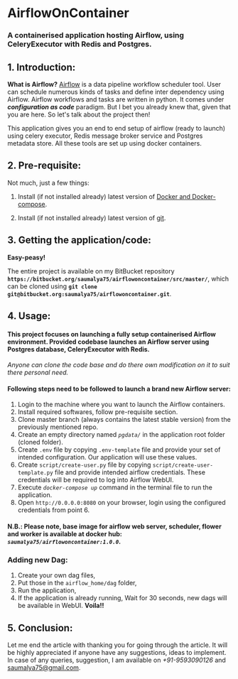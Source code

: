 
  
# AirflowOnContainer

### A containerised application hosting Airflow, using CeleryExecutor with Redis and Postgres.

## 1. Introduction:
__What is Airflow?__
[Airflow](https://airflow.apache.org/docs/stable/) is a data pipeline workflow scheduler tool. User can schedule numerous kinds of tasks and define inter dependency using Airflow. Airflow workflows and tasks are written in python. It comes under _**configuration as code**_ paradigm.  But I bet you already knew that, given that you are here. So let's talk about the project then!

This application gives you an end to end setup of airflow (ready to launch) using celery executor, Redis message broker service and Postgres metadata store. All these tools are set up using docker containers.

## 2. Pre-requisite:
Not much, just a few things:

1. Install (if not installed already) latest version of [Docker and Docker-compose](https://docs.docker.com).

2. Install (if not installed already) latest version of [git](https://git-scm.com/book/en/v2/Getting-Started-Installing-Git).

## 3. Getting the application/code:
**Easy-peasy!**

The entire project is available on my BitBucket repository  **`https://bitbucket.org/saumalya75/airflowoncontainer/src/master/`**, which can be cloned using **`git clone git@bitbucket.org:saumalya75/airflowoncontainer.git`**.

## 4. Usage:
#### This project focuses on launching a fully setup containerised Airflow environment. Provided codebase launches an Airflow server using Postgres database, CeleryExecutor with Redis.
_Anyone can clone the code base and do there own modification on it to suit there personal need._

#### Following steps need to be followed to launch a brand new Airflow server:
1. Login to the machine where you want to launch the Airflow containers.
2. Install required softwares, follow pre-requisite section.
3. Clone master branch (always contains the latest stable version) from the previously mentioned repo.
4. Create an empty directory named _`pgdata/`_ in the application root folder (cloned folder).
5. Create `.env` file by copying `.env-template` file and provide your set of intended configuration. Our application will use these values.
6. Create `script/create-user.py` file by copying `script/create-user-template.py` file and provide intended airflow credentials. These credentials will be required to log into Airflow WebUI.
7. Execute _`docker-compose up`_ command in the terminal file to run the application.
8. Open `http://0.0.0.0:8080` on your browser, login using the configured credentials from point 6.

#### N.B.: Please note, base image for airflow web server, scheduler, flower and worker is available at docker hub: _`saumalya75/airflowoncontainer:1.0.0`_.

### Adding new Dag:
1. Create your own dag files,
2. Put those in the `airflow_home/dag` folder,
3. Run the application,
4. If the application is already running, Wait for 30 seconds, new dags will be available in WebUI. **Voila!!**

## 5. Conclusion:

Let me end the article with thanking you for going through the article. It will be highly appreciated if anyone have any suggestions, ideas to implement. In case of any queries, suggestion, I am available on _+91-9593090126_ and saumalya75@gmail.com.